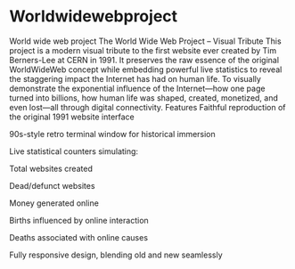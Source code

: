 # Worldwidewebproject
World wide web project
The World Wide Web Project – Visual Tribute
This project is a modern visual tribute to the first website ever created by Tim Berners-Lee at CERN in 1991. It preserves the raw essence of the original WorldWideWeb concept while embedding powerful live statistics to reveal the staggering impact the Internet has had on human life.
To visually demonstrate the exponential influence of the Internet—how one page turned into billions, how human life was shaped, created, monetized, and even lost—all through digital connectivity.
Features
Faithful reproduction of the original 1991 website interface

90s-style retro terminal window for historical immersion

Live statistical counters simulating:

Total websites created

Dead/defunct websites

Money generated online

Births influenced by online interaction

Deaths associated with online causes

Fully responsive design, blending old and new seamlessly
